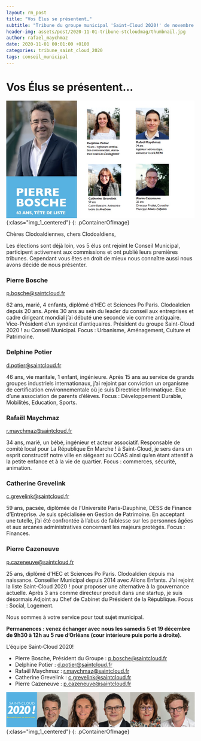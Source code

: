 ```yaml
---
layout: rm_post
title: "Vos Élus se présentent…"
subtitle: "Tribune du groupe municipal 'Saint-Cloud 2020!' de novembre 2020"
header-img: assets/post/2020-11-01-tribune-stcloudmag/thumbnail.jpg
author: rafael_maychmaz
date: 2020-11-01 00:01:00 +0100
categories: tribune_saint_cloud_2020 
tags: conseil_municipal
---
```


# Vos Élus se présentent…

![texte alternatif à l'image](/assets/post/2020-11-01-tribune-stcloudmag/thumbnail.jpg "Description de l info-bulle image"){:class="img_1_centered"}
{: .pContainerOfImage}

Chères Clodoaldiennes, chers Clodoaldiens,

Les élections sont déjà loin, vos 5 élus ont rejoint le Conseil Municipal, participent activement aux commissions et ont publié leurs premières tribunes. Cependant vous êtes en droit de mieux nous connaître aussi nous avons décidé de nous présenter.

### Pierre Bosche
[p.bosche@saintcloud.fr](mailto:p.bosche@saintcloud.fr)

62 ans, marié, 4 enfants, diplômé d’HEC et Sciences Po Paris. Clodoaldien depuis 20 ans. Après 30 ans au sein du leader du conseil aux entreprises et cadre dirigeant mondial j’ai débuté une seconde vie comme antiquaire. Vice-Président d’un syndicat d’antiquaires. Président du groupe Saint-Cloud 2020 ! au Conseil Municipal. Focus : Urbanisme, Aménagement, Culture et Patrimoine.

### Delphine Potier
[d.potier@saintcloud.fr](mailto:d.potier@saintcloud.fr)

46 ans, vie maritale, 1 enfant, ingénieure. Après 15 ans au service de grands groupes industriels internationaux, j’ai rejoint par conviction un organisme de certification environnementale où je suis Directrice Informatique. Elue d’une association de parents d’élèves. Focus : Développement Durable, Mobilités, Education, Sports.

### Rafaël Maychmaz
[r.maychmaz@saintcloud.fr](mailto:r.maychmaz@saintcloud.fr)

34 ans, marié, un bébé, ingénieur et acteur associatif. Responsable de comité local pour La République En Marche ! à Saint-Cloud, je sers dans un esprit constructif notre ville en siégeant au CCAS ainsi qu’en étant attentif à la petite enfance et à la vie de quartier. Focus : commerces, sécurité, animation.

### Catherine Grevelink
[c.grevelink@saintcloud.fr](mailto:c.grevelink@saintcloud.fr)

59 ans, pacsée, diplômée de l’Université Paris-Dauphine, DESS de Finance d’Entreprise. Je suis spécialisée en Gestion de Patrimoine. En acceptant une tutelle, j’ai été confrontée à l’abus de faiblesse sur les personnes âgées et aux arcanes administratives concernant les majeurs protégés. Focus : Finances.

### Pierre Cazeneuve
[p.cazeneuve@saintcloud.fr](mailto:p.cazeneuve@saintcloud.fr)

25 ans, diplômé d'HEC et Sciences Po Paris. Clodoaldien depuis ma naissance. Conseiller Municipal depuis 2014 avec Allons Enfants. J’ai rejoint la liste Saint-Cloud 2020 ! pour proposer une alternative à la gouvernance actuelle. Après 3 ans comme directeur produit dans une startup, je suis désormais Adjoint au Chef de Cabinet du Président de la République. Focus : Social, Logement.

Nous sommes à votre service pour tout sujet municipal.

**Permanences : venez échanger avec nous les samedis 5 et 19 décembre de 9h30 à 12h au 5 rue d’Orléans (cour intérieure puis porte à droite).**

L’équipe Saint-Cloud 2020!
- Pierre Bosche, Président du Groupe :
p.bosche@saintcloud.fr
- Delphine Potier : d.potier@saintcloud.fr
- Rafaël Maychmaz : r.maychmaz@saintcloud.fr
- Catherine Grevelink : c.grevelink@saintcloud.fr
- Pierre Cazeneuve : p.cazeneuve@saintcloud.fr

![texte alternatif à l'image](/assets/post/2020-03-15-elections-municipales-2020/2020-03-15_photo_des_elus.png "Description de l info-bulle image"){:class="img_1_centered"}
{: .pContainerOfImage}


